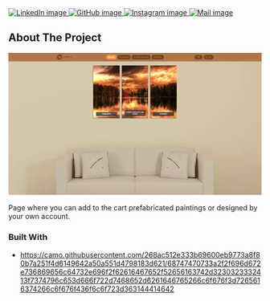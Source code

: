 <a href="https://www.linkedin.com/in/giulianoconti/" target="_blank">
<img style="width:100px;" src="https://www.svgrepo.com/show/303172/linkedin-logo.svg" alt="LinkedIn image" title="LinkedIn">
</a>
<a href="https://github.com/giulianoconti" target="_blank">
<img style="width:100px;" src="https://www.svgrepo.com/show/372862/github-full.svg" alt="GitHub image" title="GitHub">
</a>
<a href="https://www.instagram.com/giulianocontii/" target="_blank">
<img style="width:100px;" src="https://cdn-icons-png.flaticon.com/128/2111/2111463.png" alt="Instagram image" title="Instagram">
</a>
<a href="mailto:giuliconti1@gmail.com" target="_blank">
<img style="width:100px;" src="https://cdn.cdnlogo.com/logos/g/56/gmail.png" alt="Mail image" title="Mail">
</a>

## About The Project

![COPICTI](https://raw.githubusercontent.com/giulianoconti/api/main/imagesProjects/images_956x538/copicti_956x538.webp?raw=true)

Page where you can add to the cart prefabricated paintings or designed by your own account.



### Built With

* https://camo.githubusercontent.com/268ac512e333b69600eb9773a8f80b7a251f4d6149642a50a551d4798183d621/68747470733a2f2f696d672e736869656c64732e696f2f62616467652f52656163742d3230323332413f7374796c653d666f722d7468652d6261646765266c6f676f3d7265616374266c6f676f436f6c6f723d363144414642
